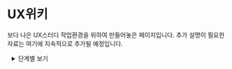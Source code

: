 <style>
    details {
        margin-left: 2%;
    }
</style>

# UX위키

보다 나은 UX스터디 작업환경을 위하여 만들어놓은 페이지입니다. 추가 설명이 필요한 자료는 여기에 지속적으로 추가될 예정입니다.



<details>
    <summary style="margin-bottom:auto">
        단계별 보기
    </summary>
    <details>
        <summary>
            기획 단계
        </summary>
    </details>
    <details>
        <summary>
            발견 단계
        </summary>
    </details>
</details>

